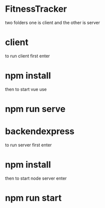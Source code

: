 # FitnessTracker

two folders one is client and the other is server

# client
to run client first enter
# npm install
then to start vue use
# npm run serve

# backendexpress

to run server first enter

# npm install

then to start node server enter

# npm run start
